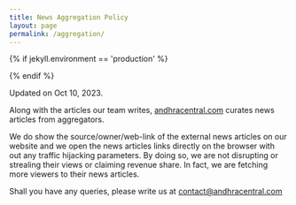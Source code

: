```yaml
---
title: News Aggregation Policy
layout: page
permalink: /aggregation/
---
```


{% if jekyll.environment == 'production' %}
<!-- Google tag (gtag.js) NEWS AGGREGATION -->
<script async src="https://www.googletagmanager.com/gtag/js?id=G-DYFNRN4WVZ"></script>
<script>
  window.dataLayer = window.dataLayer || [];
  function gtag(){dataLayer.push(arguments);}
  gtag('js', new Date());

  gtag('config', 'G-DYFNRN4WVZ');
</script>
{% endif %}

<smallnote>Updated on Oct 10, 2023.</smallnote>

Along with the articles our team writes, [andhracentral.com](https://andhracentral.com) curates news articles from aggregators. 

We do show the source/owner/web-link of the external news articles on our website and we open the news articles links directly on the browser with out any traffic hijacking parameters. By doing so, we are not disrupting or strealing their views or claiming revenue share. In fact, we are fetching more viewers to their news articles.

Shall you have any queries, please write us at [contact@andhracentral.com](mailto:contact@andhracentral.com)